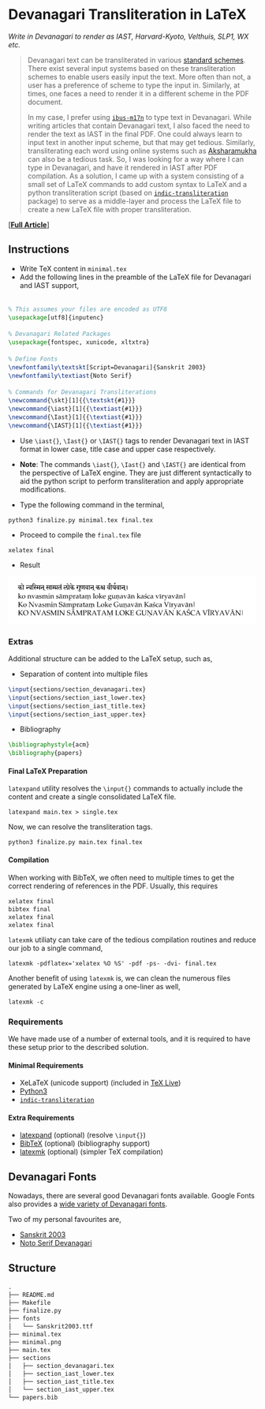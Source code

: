 # Devanagari Transliteration in LaTeX

*Write in Devanagari to render as IAST, Harvard-Kyoto, Velthuis, SLP1, WX etc.*

> Devanagari text can be transliterated in various [standard schemes](https://en.wikipedia.org/wiki/Devanagari_transliteration). There exist several input systems based on these transliteration schemes to enable users easily input the text. More often than not, a user has a preference of scheme to type the input in. Similarly, at times, one faces a need to render it in a different scheme in the PDF document.
>
> In my case, I prefer using [`ibus-m17n`](https://launchpad.net/ubuntu/+source/ibus-m17n) to type text in Devanagari. While writing articles that contain Devanagari text, I also faced the need to render the text as IAST in the final PDF.
> One could always learn to input text in another input scheme, but that may get tedious. Similarly, transliterating each word using online systems such as [Aksharamukha](https://aksharamukha.appspot.com/converter) can also be a tedious task. So, I was looking for a way where I can type in Devanagari, and have it rendered in IAST after PDF compilation. As a solution, I came up with a system consisting of a small set of LaTeX commands to add custom syntax to LaTeX and a python transliteration script (based on [`indic-transliteration`](http://pypi.org/indic-transliteration) package) to serve as a middle-layer and process the LaTeX file to create a new LaTeX file with proper transliteration.

[[**Full Article**]](https://hrishikeshrt.github.io/post/devanagari-transliteration-in-latex/)

## Instructions

* Write TeX content in `minimal.tex`
* Add the following lines in the preamble of the LaTeX file for Devanagari and IAST support,

```latex

% This assumes your files are encoded as UTF8
\usepackage[utf8]{inputenc}

% Devanagari Related Packages
\usepackage{fontspec, xunicode, xltxtra}

% Define Fonts
\newfontfamily\textskt[Script=Devanagari]{Sanskrit 2003}
\newfontfamily\textiast{Noto Serif}

% Commands for Devanagari Transliterations
\newcommand{\skt}[1]{{\textskt{#1}}}
\newcommand{\iast}[1]{{\textiast{#1}}}
\newcommand{\Iast}[1]{{\textiast{#1}}}
\newcommand{\IAST}[1]{{\textiast{#1}}}
```

* Use `\iast{}`, `\Iast{}` or `\IAST{}` tags to render Devanagari text in IAST format in lower case, title case and upper case respectively.
* **Note**: The commands `\iast{}`, `\Iast{}` and `\IAST{}` are identical from the perspective of LaTeX engine. They are just different syntactically to aid the python script to perform transliteration and apply appropriate modifications.

* Type the following command in the terminal,

```console
python3 finalize.py minimal.tex final.tex
```
* Proceed to compile the `final.tex` file

```console
xelatex final
```
* Result

![PDF](minimal.png)

### Extras

Additional structure can be added to the LaTeX setup, such as,

* Separation of content into multiple files

```latex
\input{sections/section_devanagari.tex}
\input{sections/section_iast_lower.tex}
\input{sections/section_iast_title.tex}
\input{sections/section_iast_upper.tex}
```

* Bibliography

```latex
\bibliographystyle{acm}
\bibliography{papers}
```

#### Final LaTeX Preparation

`latexpand` utility resolves the `\input{}` commands to actually include the content and create a single consolidated LaTeX file.

```console
latexpand main.tex > single.tex
```

Now, we can resolve the transliteration tags.
```console
python3 finalize.py main.tex final.tex
```

#### Compilation

When working with BibTeX, we often need to multiple times to get the correct rendering of references in the PDF. Usually, this requires

```console
xelatex final
bibtex final
xelatex final
xelatex final
```

`latexmk` utiliaty can take care of the tedious compilation routines and reduce our job to a single command,

```console
latexmk -pdflatex='xelatex %O %S' -pdf -ps- -dvi- final.tex
```

Another benefit of using `latexmk` is, we can clean the numerous files generated by LaTeX engine using a one-liner as well,

```console
latexmk -c
```

### Requirements

We have made use of a number of external tools, and it is required to have these setup prior to the described solution.

#### Minimal Requirements

* XeLaTeX (unicode support) (included in [TeX Live](https://www.tug.org/texlive/))
* [Python3](https://www.python.org/downloads/)
* [`indic-transliteration`](https://pypi.org/project/indic-transliteration/)

#### Extra Requirements

* [latexpand](https://ctan.org/pkg/latexpand?lang=en) (optional) (resolve `\input{}`)
* [BibTeX](http://www.bibtex.org/) (optional) (bibliography support)
* [latexmk](https://mg.readthedocs.io/latexmk.html) (optional) (simpler TeX compilation)

## Devanagari Fonts

Nowadays, there are several good Devanagari fonts available. Google Fonts also provides a [wide variety of Devanagari fonts](https://fonts.google.com/?subset=devanagari).

Two of my personal favourites are,

* [Sanskrit 2003](https://omkarananda-ashram.org/Sanskrit/itranslator2003.htm#dls)
* [Noto Serif Devanagari](https://fonts.google.com/noto/specimen/Noto+Serif+Devanagari)

## Structure

```console
.
├── README.md
├── Makefile
├── finalize.py
├── fonts
│   └── Sanskrit2003.ttf
├── minimal.tex
├── minimal.png
├── main.tex
├── sections
│   ├── section_devanagari.tex
│   ├── section_iast_lower.tex
│   ├── section_iast_title.tex
│   └── section_iast_upper.tex
└── papers.bib
```
